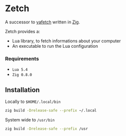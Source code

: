 # Zetch

A successor to [yafetch](https://github.com/yrwq/yafetch) written in [Zig](https://ziglang.org/).

Zetch provides a:

* Lua library, to fetch informations about your computer
* An executable to run the Lua configuration

### Requirements

* `Lua 5.4`
* `Zig 0.8.0`

## Installation

Locally to `$HOME/.local/bin`

```bash
zig build -Drelease-safe --prefix ~/.local
```

System wide to `/usr/bin`

```bash
zig build -Drelease-safe --prefix /usr
```
